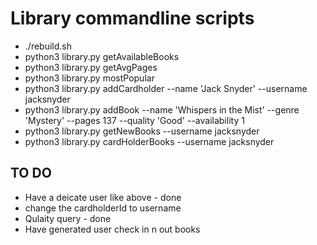 # Library commandline scripts

- ./rebuild.sh
- python3 library.py getAvailableBooks
- python3 library.py getAvgPages
- python3 library.py mostPopular
- python3 library.py addCardholder --name 'Jack Snyder' --username jacksnyder
- python3 library.py addBook --name 'Whispers in the Mist' --genre 'Mystery' --pages 137 --quality 'Good' --availability 1
- python3 library.py getNewBooks --username jacksnyder
- python3 library.py cardHolderBooks --username jacksnyder

## TO DO 
- Have a deicate user like above - done
- change the cardholderId to username 
- Qulaity query - done
- Have generated user check in n out books
